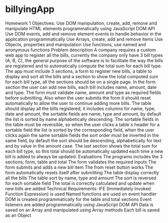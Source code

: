 # billyingApp
Homework 1 Objectives:  Use DOM manipulation, create, add, remove and manipulate HTML elements programmatically using JavaScript DOM API Use DOM events, add and remove element events to handle behavior in the application programmatically Use Arrays, create, add and remove items Use Objects, properties and manipulation Use functions, use named and anonymous functions Problem description  A company requires a custom web app to register all the bills, currently the company only have 3 bill types (A, B, C), the general purpose of the software is to facilitate the way the bills are registered and to automatically compute the total sum for each bill type. The app must include 3 sections, a form to register new bills, a table to display and sort all the bills and a section to show the total computed sum for each bill type, all the sections should be on a single page. In the form section the user can add new bills, each bill includes name, amount, date and type. The form must validate name, amount and type as required fields before submitting. Also when the user submits the form it should reset automatically to allow the user to continue adding more bills. The table should display all the bills registered, it includes columns for name, type, date and amount, the sortable fields are name, type and amount, by default the list is sorted by name alphabetically descending. The sortable fields in the table must be reversible, so when the user clicks a table`s header for a sortable field the list is sorted by the corresponding field, when the user clicks again the same sortable fields the sort order must be inverted in the same field, by default the sort should be descending, alphabetically for text and by value in the amount case. The last section shows the total sum for each bill type, so this total should be automatically updated each time a new bill is added to always be updated. Evaluations  The programs includes the 3 sections; form, table and total The form validates the required inputs The form submits and adds a new bill item The from reset button works The form automatically resets itself after submitting The table display correctly all the bills The table sort by name, type and amount The sort is reversed for each sortable field The total is correctly calculated and update when new bills are added Technical Requirements:  IFE (Immediately Invoked Function Expression) is used Named functions are used on event handler DOM is created programmatically for the table and total sections Event listeners are added programmatically using JavaScript DOM API Data is saved on an Array and manipulated using Array methods Each bill is saved as an Object
